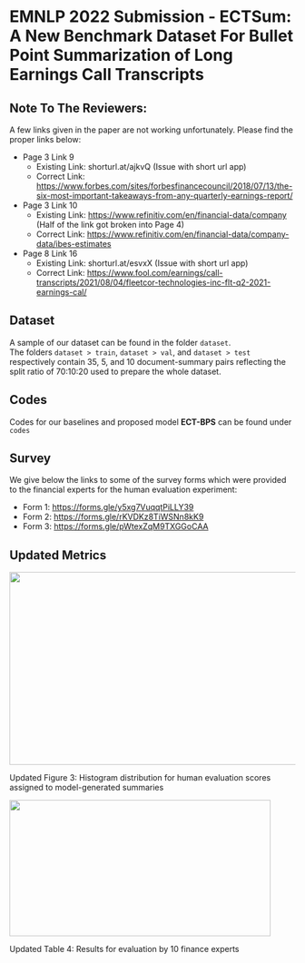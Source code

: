 # EMNLP 2022 Submission - ECTSum: A New Benchmark Dataset For Bullet Point Summarization of Long Earnings Call Transcripts

## Note To The Reviewers:
A few links given in the paper are not working unfortunately. Please find the proper links below:
- Page 3 Link 9
  - Existing Link: shorturl.at/ajkvQ (Issue with short url app)
  - Correct Link: https://www.forbes.com/sites/forbesfinancecouncil/2018/07/13/the-six-most-important-takeaways-from-any-quarterly-earnings-report/
- Page 3 Link 10
  - Existing Link: https://www.refinitiv.com/en/financial-data/company (Half of the link got broken into Page 4)
  - Correct Link: https://www.refinitiv.com/en/financial-data/company-data/ibes-estimates
- Page 8 Link 16
  - Existing Link: shorturl.at/esvxX (Issue with short url app)
  - Correct Link: https://www.fool.com/earnings/call-transcripts/2021/08/04/fleetcor-technologies-inc-flt-q2-2021-earnings-cal/
  
## Dataset
A sample of our dataset can be found in the folder `dataset`. <br />
The folders `dataset > train`, `dataset > val`, and `dataset > test` respectively contain 35, 5, and 10 document-summary pairs reflecting the split ratio of 70:10:20 used to prepare the whole dataset.

## Codes
Codes for our baselines and proposed model **ECT-BPS** can be found under `codes`

## Survey
We give below the links to some of the survey forms which were provided to the financial experts for the human evaluation experiment:
- Form 1: https://forms.gle/y5xg7VuqqtPiLLY39
- Form 2: https://forms.gle/rKVDKz8TiWSNn8kK9
- Form 3: https://forms.gle/pWtexZqM9TXGGoCAA

## Updated Metrics
<p align="center"><img src="https://github.com/rajdeep345/ECTSum/blob/main/figures/updated_figure_3.png" width="1380px" height="340px"></p>
Updated Figure 3: Histogram distribution for human evaluation scores assigned to model-generated summaries

<br>

<p><img src="https://github.com/rajdeep345/ECTSum/blob/main/figures/updated_figure_4.png" width="460px" height="240px"></p>
Updated Table 4: Results for evaluation by 10 finance experts
